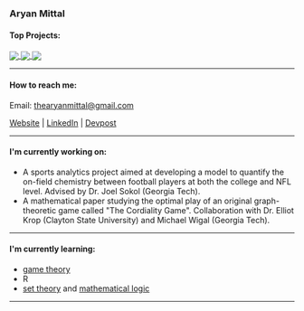 ### Aryan Mittal

<!--
**thearyanmittal/thearyanmittal** is a ✨ _special_ ✨ repository because its `README.md` (this file) appears on your GitHub profile.

Here are some ideas to get you started:

- 🔭 I’m currently working on ...
- 🌱 I’m currently learning ...
- 👯 I’m looking to collaborate on ...
- 🤔 I’m looking for help with ...
- 💬 Ask me about ...
- 📫 How to reach me: ...
- 😄 Pronouns: ...
- ⚡ Fun fact: ...
-->

#### Top Projects:

<a href="https://github.com/thearyanmittal/nfl-lrmc">
  <img align="center" src="https://github-readme-stats-eight-amber-73.vercel.app/api/pin/?username=thearyanmittal&repo=nfl-lrmc&hide_border=true&theme=github_dark" />
</a>
<a href="https://github.com/thearyanmittal/atl-home-rentals">
  <img align="center" src="https://github-readme-stats-eight-amber-73.vercel.app/api/pin/?username=thearyanmittal&repo=atl-home-rentals&hide_border=true&theme=github_dark" />
</a>
<a href="https://github.com/thearyanmittal/formulytics">
  <img align="center" src="https://github-readme-stats-eight-amber-73.vercel.app/api/pin/?username=thearyanmittal&repo=formulytics&hide_border=true&theme=github_dark" />
</a>

<hr>

#### How to reach me:
Email: thearyanmittal@gmail.com

[Website](http://www.thearyanmittal.com/) | 
[LinkedIn](https://www.linkedin.com/in/thearyanmittal/) |
[Devpost](https://devpost.com/thearyanmittal)

<hr>

#### I'm currently working on:

- A sports analytics project aimed at developing a model to quantify the on-field chemistry between football players at both the college and NFL level. Advised by Dr. Joel Sokol (Georgia Tech).
- A mathematical paper studying the optimal play of an original graph-theoretic game called "The Cordiality Game". Collaboration with Dr. Elliot Krop (Clayton State University) and Michael Wigal (Georgia Tech).

<hr>

#### I'm currently learning:
- [game theory](https://www.coursera.org/learn/game-theory-1)
- R
- [set theory](https://docs.ufpr.br/~hoefel/ensino/CM304_CompleMat_PE3/livros/Enderton_Elements%20of%20set%20theory_%281977%29.pdf) and [mathematical logic](https://builds.openlogicproject.org/courses/enderton/open-logic-enderton.pdf)

<hr>

